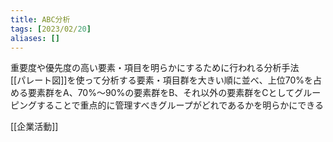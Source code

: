 ```yaml
---
title: ABC分析
tags: [2023/02/20]
aliases: []
---
```


重要度や優先度の高い要素・項目を明らかにするために行われる分析手法  
[[パレート図]]を使って分析する要素・項目群を大きい順に並べ、上位70%を占める要素群をA、70%～90%の要素群をB、それ以外の要素群をCとしてグルーピングすることで重点的に管理すべきグループがどれであるかを明らかにできる

[[企業活動]]
